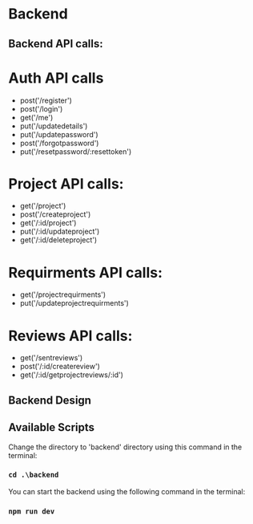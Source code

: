 # Backend

## Backend API calls:

# Auth API calls
- post('/register')
- post('/login')
- get('/me')
- put('/updatedetails')
- put('/updatepassword')
- post('/forgotpassword')
- put('/resetpassword/:resettoken')

# Project API calls:
- get('/project')
- post('/createproject')
- get('/:id/project')
- put('/:id/updateproject')
- get('/:id/deleteproject')

# Requirments API calls:
- get('/projectrequirments')
- put('/updateprojectrequirments')

 # Reviews API calls:
 - get('/sentreviews')
 - post('/:id/createreview')
 - get('/:id/getprojectreviews/:id')
 
## Backend Design


## Available Scripts

Change the directory to 'backend' directory using this command in the terminal:
### `cd .\backend`

You can start the backend using the following command in the terminal:
### `npm run dev`
